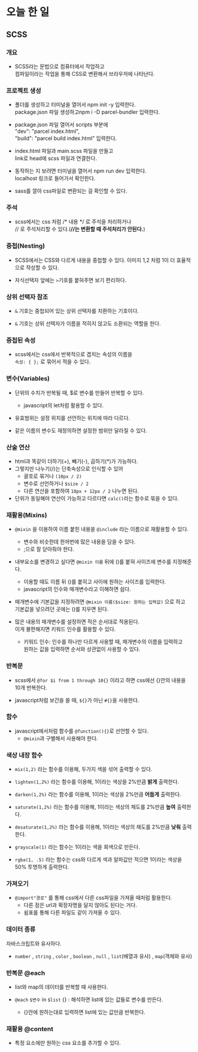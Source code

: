# 오늘 한 일

## SCSS

### 개요

- SCSS라는 문법으로 컴퓨터에서 작업하고  
컴파일이라는 작업을 통해  CSS로 변환해서 브라우저에 나타난다.

### 프로젝트 생성

- 폴더를 생성하고 터미널을 열어서 npm init -y 입력한다.  
package.json 파일 생성하고npm i -D parcel-bundler 입력한다.  

- package.json 파일 열어서 scripts 부분에  
"dev": "parcel index.html",  
"build": "parcel build index.html" 입력한다.

- index.html 파일과 main.scss 파일을 만들고  
link로 head에 scss 파일과 연결한다. 

- 동작하는 지 보려면 터미널을 열어서 npm run dev 입력한다.  
localhost 링크로 들어가서 확인한다.

- sass를 깔아 css파일로 변환되는 걸 확인할 수 있다.


### 주석

- scss에서는 css 처럼 /* 내용 */ 로 주석을 처리하거나  
// 로 주석처리할 수 있다.(**//는 변환할 때 주석처리가 안된다.**)


### 중첩(Nesting)

- SCSS에서는 CSS와 다르게 내용을 중첩할 수 있다. 
이미지 1,2 처럼 1이 더 효율적으로 작성할 수 있다.

- 자식선택자 앞에는 `>`기호를 붙혀주면 보기 편리하다.


### 상위 선택자 참조

- `&` 기호는 중첩되어 있는 상위 선택자를 치환하는 기호이다.

- `&` 기호는 상위 선택자가 이름을 적히지 않고도 소환되는 역할을 한다.


### 중첩된 속성

- scss에서는 css에서 반복적으로 겹치는 속성의 이름을  
`속성: { };` 로 묶어서 적을 수 있다. 


### 변수(Variables)

- 단위의 수치가 반복될 때, $로 변수를 만들어 반복할 수 있다. 
  - javascript의 let처럼 활용할 수 있다.
- 유효범위는 설정 위치를 선언하는 위치에 따라 다르다.

- 같은 이름의 변수도 재정의하면 설정한 범위만 달라질 수 있다.

### 산술 연산

- html과 똑같이 더하기(+), 빼기(-), 곱하기(*)가 가능하다.
- 그렇지만 나누기(/)는 단축속성으로 인식할 수 있어 
  - 괄호로 묶거나 `(10px / 2)`
  - 변수로 선언하거나 `$size / 2`
  - 다른 연산을 포함하여 `10px + 12px / 2` 나누면 된다.
- 단위가 동일해야 연산이 가능하고 다르다면 `calc()`라는 함수로 묶을 수 있다.


### 재활용(Mixins)

- `@mixin` 을 이용하여 이름 붙힌 내용을  `@include` 라는 이름으로 재활용할 수 있다. 
  - 변수와 비슷한데 한꺼번에 많은 내용을 담을 수 있다.
  - ;으로 잘 닫아줘야 한다.

- 내부요소를 변경하고 싶다면 `@mixin 이름` 뒤에 ()를 붙혀 사이즈에 변수를 지정해준다.
  - 이용할 때도 이름 뒤 ()를 붙히고 사이에 원하는 사이즈를 입력한다. 
  - javascript의 인수와 매개변수라고 이해하면 쉽다.

- 매개변수에 기본값을 지정하려면 `@mixin 이름($size: 원하는 입력값)` 으로 하고  
기본값을 넣으려던 곳에는 ()를 지우면 된다. 

- 많은 내용의 매개변수를 설정하면 적은 순서대로 적용된다.  
이게 불편해지면 키워드 인수를 활용할 수 있다. 
  - 키워드 인수: 인수를 하나만 다르게 사용할 때, 매개변수의 이름을 입력하고  
원하는 값을 입력하면 순서와 상관없이 사용할 수 있다.  


### 반복문

- scss에서 `@for $i from 1 through 10{}` 이라고 하면 css에선 {}안의 내용을 10개 반복한다.

- javascript처럼 보간을 쓸 때, `${}`가 아닌 `#{}`을 사용한다.


### 함수

- javascript에서처럼 함수를 `@function(){}`로 선언할 수 있다.
  - `@mixin`과 구별해서 사용해야 한다.


### 색상 내장 함수

- `mix(1,2)` 라는 함수를 이용해, 두가지 색을 섞어 출력할 수 있다. 

- `lighten(1,2%)` 라는 함수를 이용해, 1이라는 색상을 2%만큼 **밝게** 출력한다.

- `darken(1,2%)` 라는 함수를 이용해, 1이라는 색상을 2%만큼 **어둡게** 출력한다.

- `saturate(1,2%)` 라는 함수를 이용해, 1이라는 색상의 채도를 2%만큼 **높여** 출력한다.

- `desaturate(1,2%)` 라는 함수를 이용해, 1이라는 색상의 채도를 2%만큼 **낮춰** 출력한다.

- `grayscale(1)` 라는 함수는 1이라는 색을 회색으로 만든다.

- `rgba(1, .5)` 라는 함수는 css와 다르게 색과 알파값만 적으면 1이라는 색상을 50% 투명하게 출력한다.


### 가져오기

- `@import"경로"` 를 통해 css에서 다른 css파일을 가져올 때처럼 활용한다.
  - 다른 점은 url과 확장자명을 달지 않아도 된다는 거다.  
  - 쉼표를 통해 다른 파일도 같이 가져올 수 있다.


### 데이터 종류

자바스크립트와 유사하다.
- `number` , `string` , `color` , `boolean` , `null` , `list`(배열과 유사) , `map`(객체와 유사)


### 반복문 @each

- list와 map의 데이터를 반복할 때 사용한다.

- `@each` `$변수` in `$list` {} : 해석하면 list에 있는 값들로 변수를 만든다.
  - {}안에 원하는대로 입력하면 list에 있는 값만큼 반복한다.


### 재활용 @content

- 특정 요소에만 원하는 css 요소를 추가할 수 있다.

